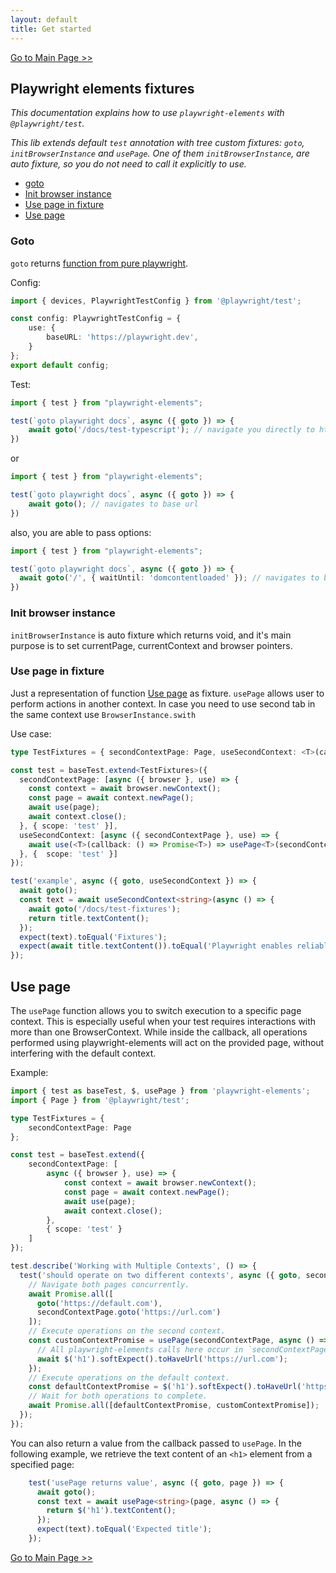 ```yaml
---
layout: default
title: Get started
---
```

[Go to Main Page >>](./../README.md)

## Playwright elements fixtures

*This documentation explains how to use `playwright-elements` with `@playwright/test`.*

*This lib extends default `test` annotation with tree custom fixtures: `goto`, `initBrowserInstance` and `usePage`.
One of them `initBrowserInstance`, are auto fixture, so you do not need to call it explicitly to use.*

- [goto](#goto)
- [Init browser instance](#init-browser-instance)
- [Use page in fixture](#use-page-in-fixture)
- [Use page](#use-page)
### Goto

`goto` returns [function from pure playwright](https://playwright.dev/docs/api/class-page#page-goto).

Config:
```ts
import { devices, PlaywrightTestConfig } from '@playwright/test';

const config: PlaywrightTestConfig = {
    use: {
        baseURL: 'https://playwright.dev',
    }
};
export default config;
```
Test:
```ts
import { test } from "playwright-elements";

test(`goto playwright docs`, async ({ goto }) => {
    await goto('/docs/test-typescript'); // navigate you directly to https://playwright.dev/docs/test-typescript
})
```
or
```ts
import { test } from "playwright-elements";

test(`goto playwright docs`, async ({ goto }) => {
    await goto(); // navigates to base url
})
```
also, you are able to pass options:
```ts
import { test } from "playwright-elements";

test(`goto playwright docs`, async ({ goto }) => {
  await goto('/', { waitUntil: 'domcontentloaded' }); // navigates to base url
})

```

### Init browser instance

`initBrowserInstance` is auto fixture which returns void, and it's main purpose is to set currentPage,
currentContext and browser pointers.

### Use page in fixture
Just a representation of function [Use page](#use-page) as fixture.
`usePage` allows user to perform actions in another context. In case you need to use second tab
in the same context use `BrowserInstance.swith`

Use case:
```ts
type TestFixtures = { secondContextPage: Page, useSecondContext: <T>(callback: () => Promise<T>) => Promise<T> };

const test = baseTest.extend<TestFixtures>({
  secondContextPage: [async ({ browser }, use) => {
    const context = await browser.newContext();
    const page = await context.newPage();
    await use(page);
    await context.close();
  }, { scope: 'test' }],
  useSecondContext: [async ({ secondContextPage }, use) => {
    await use(<T>(callback: () => Promise<T>) => usePage<T>(secondContextPage, callback));
  }, {  scope: 'test' }]
});

test('example', async ({ goto, useSecondContext }) => {
  await goto();
  const text = await useSecondContext<string>(async () => {
    await goto('/docs/test-fixtures');
    return title.textContent();
  });
  expect(text).toEqual('Fixtures');
  expect(await title.textContent()).toEqual('Playwright enables reliable end-to-end testing for modern web apps.')
});
```

## Use page
The `usePage` function allows you to switch execution to a specific page context.
This is especially useful when your test requires interactions with more than one BrowserContext.
While inside the callback, all operations performed using playwright-elements will act on the provided page,
without interfering with the default context.


Example:

```ts
import { test as baseTest, $, usePage } from 'playwright-elements';
import { Page } from '@playwright/test';

type TestFixtures = {
    secondContextPage: Page
};

const test = baseTest.extend({
    secondContextPage: [
        async ({ browser }, use) => {
            const context = await browser.newContext();
            const page = await context.newPage();
            await use(page);
            await context.close();
        },
        { scope: 'test' }
    ]
});

test.describe('Working with Multiple Contexts', () => {
  test('should operate on two different contexts', async ({ goto, secondContextPage }) => {
    // Navigate both pages concurrently.
    await Promise.all([
      goto('https://default.com'),
      secondContextPage.goto('https://url.com')
    ]);
    // Execute operations on the second context.
    const customContextPromise = usePage(secondContextPage, async () => {
      // All playwright-elements calls here occur in `secondContextPage`.
      await $('h1').softExpect().toHaveUrl('https://url.com');
    });
    // Execute operations on the default context.
    const defaultContextPromise = $('h1').softExpect().toHaveUrl('https://default.com');
    // Wait for both operations to complete.
    await Promise.all([defaultContextPromise, customContextPromise]);
  });
});
```

You can also return a value from the callback passed to `usePage`.
In the following example, we retrieve the text content of an `<h1>` element from a specified page:

```ts
    test('usePage returns value', async ({ goto, page }) => {
      await goto();
      const text = await usePage<string>(page, async () => {
        return $('h1').textContent();
      });
      expect(text).toEqual('Expected title');
    });
```

[Go to Main Page >>](./../README.md)
